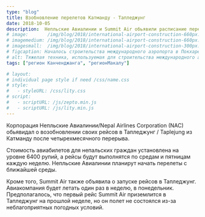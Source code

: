 ```yaml
---
type: "blog"
title: Взобновление перелетов Катманду - Тапледжунг
date: 2018-10-05
description:  Непльские Авиалинии и Summit Air обьявили расписание перелетов в Тапледжунг
# image:       /img/blog/2018/international-airport-construction-660px.jpg
# imagemedium: /img/blog/2018/international-airport-construction-660px.jpg
# imagesmall:  /img/blog/2018/international-airport-construction-300px.jpg
# figcaption: Началось строительства международного аэропорта в Покхаре
# alt: Тяжелая техника, используемая для строительства международного аэропорта в Покхаре.
tags: ["регион Канченджанга", "регионМакалу"]

# layout: 
# individual page style if need /css/name.css
# style:
#   - styleURL: /css/lity.css
# script:
#   - scriptURL: /js/zepto.min.js
#   - scriptURL: /js/lity.min.js
---
```


Корпорация Непльские Авиалинии/Nepal Airlines Corporation (NAC) обьявидал о возобновлении своих рейсов в Тапледжунг / Taplejung из Катманду после четырехмесячного перерыва. 

Стоимость авиабилетов для непальских граждан установлена на уровне 6400 рупий, а рейсы будут выполнятся по средам и пятницам каждую неделю.
Непльские Авиалинии планирут начать перелеты с ближайшей среды.

Кроме того, Summit Air также объявила о запуске  рейсов в Тапледжунг. Авиакомпания будет летать один раз в неделю, в понедельник. Предполагалось, что первый рейс Summit Air приземлится в Тапледжунг на прошлой неделе, но он полет не состоялся из-за неблагоприятных погодных условий.
